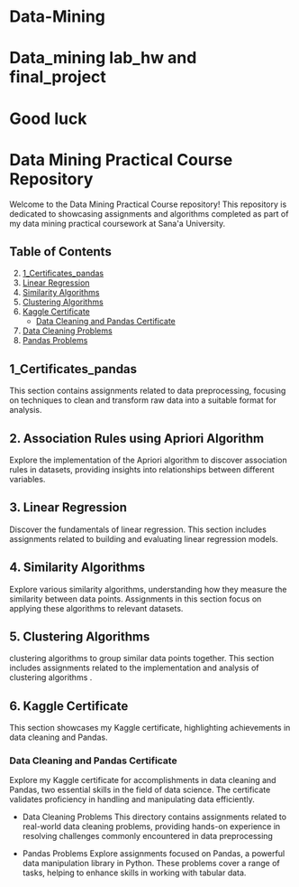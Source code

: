 # Data-Mining
# Data_mining lab_hw and final_project
# Good luck



# Data Mining Practical Course Repository

Welcome to the Data Mining Practical Course repository! This repository is dedicated to showcasing assignments and algorithms completed as part of my data mining practical coursework at Sana'a University.

## Table of Contents
    
2. [1_Certificates_pandas](#1_Certificates_pandas)
3. [Linear Regression](#linear-regression)
4. [Similarity Algorithms](#similarity-algorithms)
5. [Clustering Algorithms](#clustering-algorithms)
6. [Kaggle Certificate](#kaggle-certificate)
    - [Data Cleaning and Pandas Certificate](#data-cleaning-and-pandas-certificate)
7. [Data Cleaning Problems](#data-cleaning-problems)
8. [Pandas Problems](#pandas-problems)

## 1_Certificates_pandas
This section contains assignments related to data preprocessing, focusing on techniques to clean and transform raw data into a suitable format for analysis.

## 2. Association Rules using Apriori Algorithm
Explore the implementation of the Apriori algorithm to discover association rules in datasets, providing insights into relationships between different variables.

## 3. Linear Regression
Discover the fundamentals of linear regression. This section includes assignments related to building and evaluating linear regression models.

## 4. Similarity Algorithms
Explore various similarity algorithms, understanding how they measure the similarity between data points. Assignments in this section focus on applying these algorithms to relevant datasets.

## 5. Clustering Algorithms
clustering algorithms to group similar data points together. This section includes assignments related to the implementation and analysis of clustering algorithms .

## 6. Kaggle Certificate
This section showcases my Kaggle certificate, highlighting achievements in data cleaning and Pandas.

### Data Cleaning and Pandas Certificate
Explore my Kaggle certificate for accomplishments in data cleaning and Pandas, two essential skills in the field of data science. The certificate validates proficiency in handling and manipulating data efficiently.
-	Data Cleaning Problems This directory contains assignments related to real-world data cleaning problems, providing hands-on experience in resolving challenges commonly encountered in data preprocessing
			 
- Pandas Problems
	Explore assignments focused on Pandas, a powerful data manipulation library in Python. These problems cover a range of tasks, helping to enhance skills in working       with tabular data.<br> 
